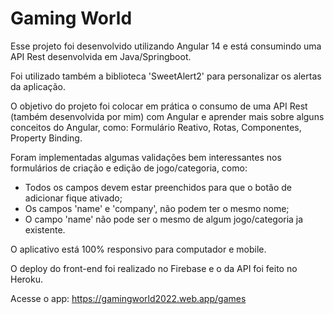 # Gaming World

Esse projeto foi desenvolvido utilizando Angular 14 e está consumindo uma API Rest desenvolvida em Java/Springboot.

Foi utilizado também a biblioteca 'SweetAlert2' para personalizar os alertas da aplicação.

O objetivo do projeto foi colocar em prática o consumo de uma API Rest (também desenvolvida por mim) com Angular e aprender mais sobre alguns conceitos do Angular, como: Formulário Reativo, Rotas, Componentes, Property Binding.

Foram implementadas algumas validações bem interessantes nos formulários de criação e edição de jogo/categoria, como: 
- Todos os campos devem estar preenchidos para que o botão de adicionar fique ativado;
- Os campos 'name' e 'company', não podem ter o mesmo nome;
- O campo 'name' não pode ser o mesmo de algum jogo/categoria ja existente.

O aplicativo está 100% responsivo para computador e mobile.

O deploy do front-end foi realizado no Firebase e o da API foi feito no Heroku.

Acesse o app: https://gamingworld2022.web.app/games


